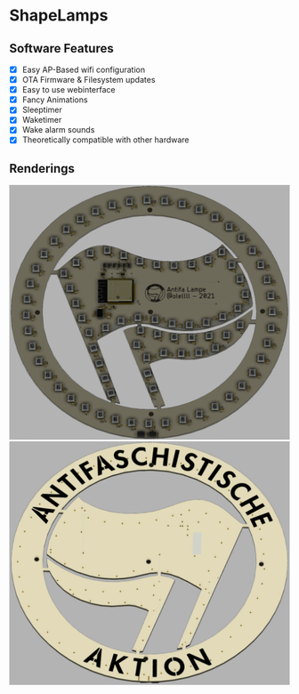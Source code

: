 # ShapeLamps

## Software Features
- [x] Easy AP-Based wifi configuration
- [x] OTA Firmware & Filesystem updates
- [x] Easy to use webinterface
- [x] Fancy Animations
- [x] Sleeptimer
- [x] Waketimer
- [x] Wake alarm sounds
- [x] Theoretically compatible with other hardware

## Renderings
![Bottom Side Rendering](hardware/rendering_bottom.png)
![Top Side Rendering](hardware/rendering_top.png)
